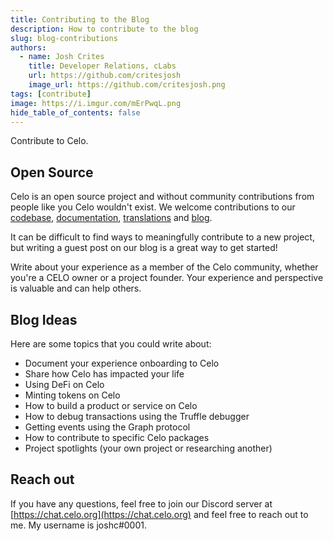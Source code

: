 ```yaml
---
title: Contributing to the Blog
description: How to contribute to the blog
slug: blog-contributions
authors:
  - name: Josh Crites
    title: Developer Relations, cLabs
    url: https://github.com/critesjosh
    image_url: https://github.com/critesjosh.png
tags: [contribute]
image: https://i.imgur.com/mErPwqL.png
hide_table_of_contents: false
---
```


Contribute to Celo.

## Open Source

Celo is an open source project and without community contributions from people like you Celo wouldn't exist. We welcome contributions to our [codebase](https://github.com/celo-org), [documentation](https://github.com/celo-org/docs), [translations](https://celo.crowdin.com/) and [blog](https://github.com/celo-org/docs/blog).

It can be difficult to find ways to meaningfully contribute to a new project, but writing a guest post on our blog is a great way to get started!

Write about your experience as a member of the Celo community, whether you're a CELO owner or a project founder. Your experience and perspective is valuable and can help others.

<!--truncate-->

## Blog Ideas

Here are some topics that you could write about:

- Document your experience onboarding to Celo
- Share how Celo has impacted your life
- Using DeFi on Celo
- Minting tokens on Celo
- How to build a product or service on Celo
- How to debug transactions using the Truffle debugger
- Getting events using the Graph protocol
- How to contribute to specific Celo packages
- Project spotlights (your own project or researching another)

## Reach out

If you have any questions, feel free to join our Discord server at [https://chat.celo.org](https://chat.celo.org) and feel free to reach out to me. My username is joshc#0001.
